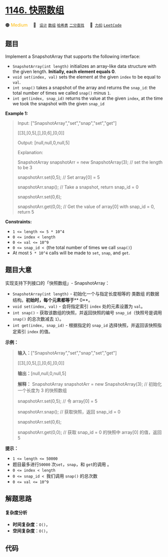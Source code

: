 # [1146. 快照数组](https://2xiao.github.io/leetcode-js/problem/1146.html)

🟠 <font color=#ffb800>Medium</font>&emsp; 🔖&ensp; [`设计`](/tag/design.md) [`数组`](/tag/array.md) [`哈希表`](/tag/hash-table.md) [`二分查找`](/tag/binary-search.md)&emsp; 🔗&ensp;[`力扣`](https://leetcode.cn/problems/snapshot-array) [`LeetCode`](https://leetcode.com/problems/snapshot-array)

## 题目

Implement a SnapshotArray that supports the following interface:

  * `SnapshotArray(int length)` initializes an array-like data structure with the given length. **Initially, each element equals 0**.
  * `void set(index, val)` sets the element at the given `index` to be equal to `val`.
  * `int snap()` takes a snapshot of the array and returns the `snap_id`: the total number of times we called `snap()` minus `1`.
  * `int get(index, snap_id)` returns the value at the given `index`, at the time we took the snapshot with the given `snap_id`



**Example 1:**

> Input: ["SnapshotArray","set","snap","set","get"]
> 
> [[3],[0,5],[],[0,6],[0,0]]
> 
> Output: [null,null,0,null,5]
> 
> Explanation:
> 
> SnapshotArray snapshotArr = new SnapshotArray(3); // set the length to be 3
> 
> snapshotArr.set(0,5);  // Set array[0] = 5
> 
> snapshotArr.snap();  // Take a snapshot, return snap_id = 0
> 
> snapshotArr.set(0,6);
> 
> snapshotArr.get(0,0);  // Get the value of array[0] with snap_id = 0, return 5



**Constraints:**

  * `1 <= length <= 5 * 10^4`
  * `0 <= index < length`
  * `0 <= val <= 10^9`
  * `0 <= snap_id < `(the total number of times we call `snap()`)
  * At most `5 * 10^4` calls will be made to `set`, `snap`, and `get`.


## 题目大意

实现支持下列接口的「快照数组」- SnapshotArray：

  * `SnapshotArray(int length)` \- 初始化一个与指定长度相等的 类数组 的数据结构。**初始时，每个元素都等于****  0**。
  * `void set(index, val)` \- 会将指定索引 `index` 处的元素设置为 `val`。
  * `int snap()` \- 获取该数组的快照，并返回快照的编号 `snap_id`（快照号是调用 `snap()` 的总次数减去 `1`）。
  * `int get(index, snap_id)` \- 根据指定的 `snap_id` 选择快照，并返回该快照指定索引 `index` 的值。



**示例：**

> 
> 
> 
> 
> 
> **输入：**["SnapshotArray","set","snap","set","get"]
> 
> > 
>  [[3],[0,5],[],[0,6],[0,0]]
> 
> **输出：**[null,null,0,null,5]
> 
> **解释：** SnapshotArray snapshotArr = new SnapshotArray(3); // 初始化一个长度为 3 的快照数组
> 
> snapshotArr.set(0,5);  // 令 array[0] = 5
> 
> snapshotArr.snap();  // 获取快照，返回 snap_id = 0
> 
> snapshotArr.set(0,6);
> 
> snapshotArr.get(0,0);  // 获取 snap_id = 0 的快照中 array[0] 的值，返回 5



**提示：**

  * `1 <= length <= 50000`
  * 题目最多进行`50000` 次`set`，`snap`，和 `get`的调用 。
  * `0 <= index < length`
  * `0 <= snap_id < `我们调用 `snap()` 的总次数
  * `0 <= val <= 10^9`


## 解题思路

#### 复杂度分析

- **时间复杂度**：`O()`，
- **空间复杂度**：`O()`，

## 代码

```javascript

```